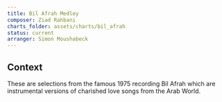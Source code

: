 ```yaml
---
title: Bil Afrah Medley
composer: Ziad Rahbani
charts_folder: assets/charts/bil_afrah
status: current
arranger: Simon Moushabeck
---
```


## Context
These are selections from the famous 1975 recording Bil Afrah which are instrumental versions of charished love songs from the Arab World.

